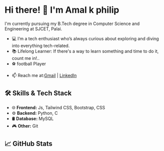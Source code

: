# Hi there! 👋 I'm Amal k philip
I'm currently pursuing my B.Tech degree in Computer Science and Engineering at SJCET, Palai.

* 💻 I’m a tech enthusiast who’s always curious about exploring and diving into everything tech-related.
* 📚 Lifelong Learner: If there's a way to learn something and time to do it, count me in!..
* ⚽ football Player

- 📫 Reach me at:[Gmail](amal17philip@gmail.com) | [LinkedIn](https://www.linkedin.com/in/amal-k-philip-485863343/) 

## 🛠 Skills & Tech Stack

- 🌐 **Frontend:** Js, Tailwind CSS, Bootstrap, CSS
- ⚙️ **Backend:**  Python, C
- 🛢 **Database:**  MySQL
- 🎮 **Other:**  Git

## 📈 GitHub Stats
